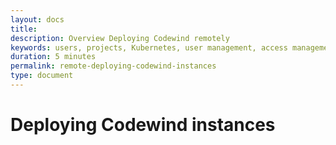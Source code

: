 ```yaml
---
layout: docs
title: 
description: Overview Deploying Codewind remotely
keywords: users, projects, Kubernetes, user management, access management, login, deployment, pod, security, securing cloud connection, remote deployment of Codewind, operator, 
duration: 5 minutes
permalink: remote-deploying-codewind-instances
type: document
---
```

# Deploying Codewind instances

